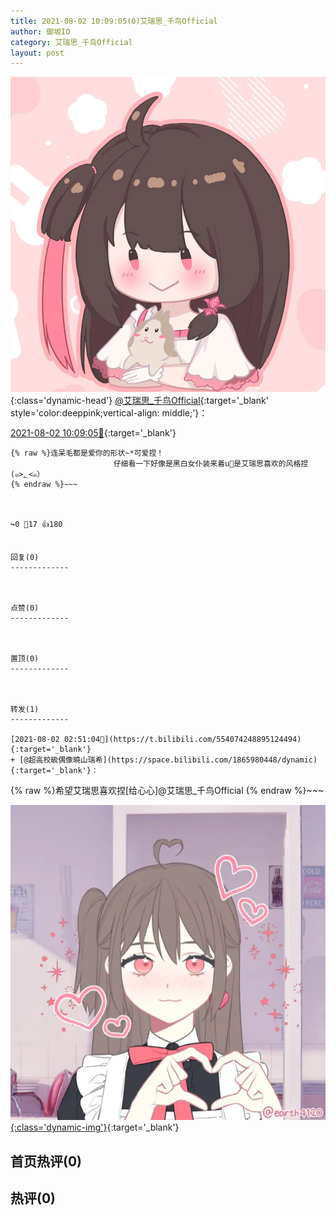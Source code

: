 ```yaml
---
title: 2021-08-02 10:09:05(0)艾瑞思_千鸟Official
author: 御坂IO
category: 艾瑞思_千鸟Official
layout: post
---
```


![img](/images/7e08840c56f251de28bdf766b647bd5fe9a5d50a.jpg){:class='dynamic-head'}
[@艾瑞思_千鸟Official](https://space.bilibili.com/1090010845/dynamic){:target='_blank' style='color:deeppink;vertical-align: middle;'}：

[2021-08-02 10:09:05🔗](https://t.bilibili.com/554187124923538481){:target='_blank'}

~~~
{% raw %}连呆毛都是爱你的形状~*可爱捏！
                       仔细看一下好像是黑白女仆装来着u🍮是艾瑞思喜欢的风格捏(๑>؂<๑）
{% endraw %}~~~



↪️0 💬17 👍180


回复(0)
-------------



点赞(0)
-------------



置顶(0)
-------------



转发(1)
-------------

[2021-08-02 02:51:04🔗](https://t.bilibili.com/554074248895124494){:target='_blank'}
+ [@超高校級偶像曉山瑞希](https://space.bilibili.com/1865980448/dynamic){:target='_blank'}：
~~~
{% raw %}希望艾瑞思喜欢捏[给心心]@艾瑞思_千鸟Official 
{% endraw %}~~~


[![img](/images/6fb4af13167be2bfef8e6872837b4594dcac0c06.png){:class='dynamic-img'}](/images/6fb4af13167be2bfef8e6872837b4594dcac0c06.png){:target='_blank'}




首页热评(0)
-------------



热评(0)
-------------



